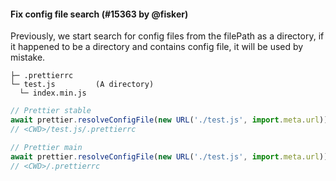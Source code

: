 #### Fix config file search (#15363 by @fisker)

Previously, we start search for config files from the filePath as a directory, if it happened to be a directory and contains config file, it will be used by mistake.

```text
├─ .prettierrc
└─ test.js         (A directory)
  └─ index.min.js
```

```js
// Prettier stable
await prettier.resolveConfigFile(new URL('./test.js', import.meta.url))
// <CWD>/test.js/.prettierrc

// Prettier main
await prettier.resolveConfigFile(new URL('./test.js', import.meta.url))
// <CWD>/.prettierrc
```
